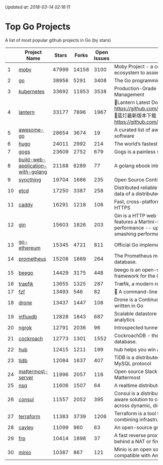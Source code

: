 *Updated at: 2018-03-14 02:16:11* 
# Top Go Projects
A list of most popular github projects in Go (by stars)

|    | Project Name | Stars | Forks | Open Issues | Description |
| -- | ------------ | ----- | ----- | ----------- | ----------- |
| 1 | [moby](https://github.com/moby/moby) | 47999 | 14156 | 3100 | Moby Project - a collaborative project for the container ecosystem to assemble container-based systems |
| 2 | [go](https://github.com/golang/go) | 38956 | 5291 | 3408 | The Go programming language |
| 3 | [kubernetes](https://github.com/kubernetes/kubernetes) | 33692 | 11953 | 3538 | Production-Grade Container Scheduling and Management |
| 4 | [lantern](https://github.com/getlantern/lantern) | 33177 | 7896 | 1967 | 🔴Lantern Latest Download https://github.com/getlantern/lantern/releases/tag/latest 🔴蓝灯最新版本下载 https://github.com/getlantern/forum/issues/833 🔴  |
| 5 | [awesome-go](https://github.com/avelino/awesome-go) | 28654 | 3674 | 19 | A curated list of awesome Go frameworks, libraries and software |
| 6 | [hugo](https://github.com/gohugoio/hugo) | 24011 | 2992 | 214 | The world’s fastest framework for building websites. |
| 7 | [gogs](https://github.com/gogits/gogs) | 23609 | 2752 | 679 | Gogs is a painless self-hosted Git service. |
| 8 | [build-web-application-with-golang](https://github.com/astaxie/build-web-application-with-golang) | 21168 | 6289 | 77 | A golang ebook intro how to build a web with golang |
| 9 | [syncthing](https://github.com/syncthing/syncthing) | 19704 | 1666 | 235 | Open Source Continuous File Synchronization |
| 10 | [etcd](https://github.com/coreos/etcd) | 17250 | 3387 | 258 | Distributed reliable key-value store for the most critical data of a distributed system |
| 11 | [caddy](https://github.com/mholt/caddy) | 16291 | 1218 | 108 | Fast, cross-platform HTTP/2 web server with automatic HTTPS |
| 12 | [gin](https://github.com/gin-gonic/gin) | 15603 | 1826 | 203 | Gin is a HTTP web framework written in Go (Golang). It features a Martini-like API with much better performance -- up to 40 times faster. If you need smashing performance, get yourself some Gin. |
| 13 | [go-ethereum](https://github.com/ethereum/go-ethereum) | 15345 | 4721 | 811 | Official Go implementation of the Ethereum protocol |
| 14 | [prometheus](https://github.com/prometheus/prometheus) | 15208 | 1869 | 264 | The Prometheus monitoring system and time series database. |
| 15 | [beego](https://github.com/astaxie/beego) | 14429 | 3175 | 448 | beego is an open-source, high-performance web framework for the Go programming language. |
| 16 | [traefik](https://github.com/containous/traefik) | 13655 | 1325 | 287 | Træfik, a modern reverse proxy |
| 17 | [fzf](https://github.com/junegunn/fzf) | 13493 | 546 | 82 | :cherry_blossom: A command-line fuzzy finder |
| 18 | [drone](https://github.com/drone/drone) | 13437 | 1447 | 108 | Drone is a Continuous Delivery platform built on Docker, written in Go |
| 19 | [influxdb](https://github.com/influxdata/influxdb) | 12828 | 1843 | 687 | Scalable datastore for metrics, events, and real-time analytics |
| 20 | [ngrok](https://github.com/inconshreveable/ngrok) | 12791 | 2036 | 96 | Introspected tunnels to localhost |
| 21 | [cockroach](https://github.com/cockroachdb/cockroach) | 12773 | 1301 | 1552 | CockroachDB - the open source, cloud-native SQL database. |
| 22 | [hub](https://github.com/github/hub) | 12415 | 1211 | 199 | hub helps you win at git. |
| 23 | [tidb](https://github.com/pingcap/tidb) | 12084 | 1637 | 407 | TiDB is a distributed HTAP database compatible with the MySQL protocol  |
| 24 | [mattermost-server](https://github.com/mattermost/mattermost-server) | 11996 | 2057 | 116 | Open source Slack-alternative in Golang and React - Mattermost |
| 25 | [nsq](https://github.com/nsqio/nsq) | 11606 | 1507 | 64 | A realtime distributed messaging platform |
| 26 | [consul](https://github.com/hashicorp/consul) | 11557 | 2052 | 395 | Consul is a distributed, highly available, and data center aware solution to connect and configure applications across dynamic, distributed infrastructure. |
| 27 | [terraform](https://github.com/hashicorp/terraform) | 11383 | 3739 | 1206 | Terraform is a tool for building, changing, and combining infrastructure safely and efficiently. |
| 28 | [cayley](https://github.com/cayleygraph/cayley) | 11099 | 960 | 63 | An open-source graph database |
| 29 | [frp](https://github.com/fatedier/frp) | 10414 | 1898 | 37 | A fast reverse proxy to help you expose a local server behind a NAT or firewall to the internet. |
| 30 | [minio](https://github.com/minio/minio) | 10387 | 867 | 121 | Minio is an open source object storage server compatible with Amazon S3 APIs |
